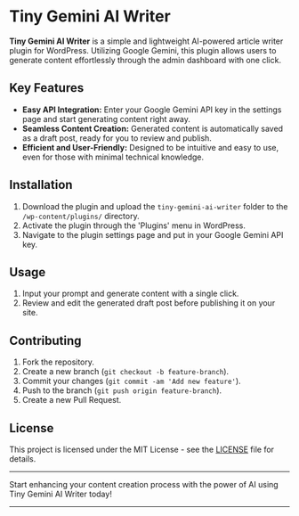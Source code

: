 # Tiny Gemini AI Writer

**Tiny Gemini AI Writer** is a simple and lightweight AI-powered article writer plugin for WordPress. Utilizing Google Gemini, this plugin allows users to generate content effortlessly through the admin dashboard with one click.

## Key Features

- **Easy API Integration:** Enter your Google Gemini API key in the settings page and start generating content right away.
- **Seamless Content Creation:** Generated content is automatically saved as a draft post, ready for you to review and publish.
- **Efficient and User-Friendly:** Designed to be intuitive and easy to use, even for those with minimal technical knowledge.

## Installation

1. Download the plugin and upload the `tiny-gemini-ai-writer` folder to the `/wp-content/plugins/` directory.
2. Activate the plugin through the 'Plugins' menu in WordPress.
3. Navigate to the plugin settings page and put in your Google Gemini API key.

## Usage

1. Input your prompt and generate content with a single click.
2. Review and edit the generated draft post before publishing it on your site.

## Contributing

1. Fork the repository.
2. Create a new branch (`git checkout -b feature-branch`).
3. Commit your changes (`git commit -am 'Add new feature'`).
4. Push to the branch (`git push origin feature-branch`).
5. Create a new Pull Request.

## License

This project is licensed under the MIT License - see the [LICENSE](LICENSE) file for details.

---

Start enhancing your content creation process with the power of AI using Tiny Gemini AI Writer today!

---
